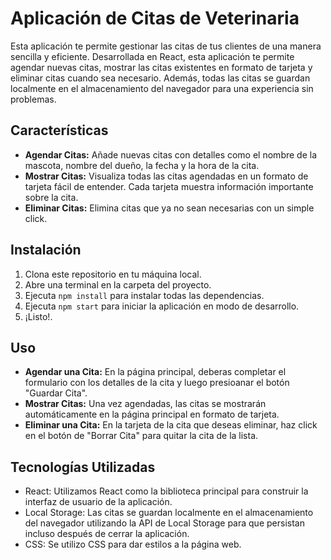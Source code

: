 # Aplicación de Citas de Veterinaria

Esta aplicación te permite gestionar las citas de tus clientes de una manera sencilla y eficiente. Desarrollada en React, esta aplicación te permite agendar nuevas citas, mostrar las citas existentes en formato de tarjeta y eliminar citas cuando sea necesario. Además, todas las citas se guardan localmente en el almacenamiento del navegador para una experiencia sin problemas.

## Características

- **Agendar Citas:** Añade nuevas citas con detalles como el nombre de la mascota, nombre del dueño, la fecha y la hora de la cita.
- **Mostrar Citas:** Visualiza todas las citas agendadas en un formato de tarjeta fácil de entender. Cada tarjeta muestra información importante sobre la cita.
- **Eliminar Citas:** Elimina citas que ya no sean necesarias con un simple click.

## Instalación

1. Clona este repositorio en tu máquina local.
2. Abre una terminal en la carpeta del proyecto.
3. Ejecuta `npm install` para instalar todas las dependencias.
4. Ejecuta `npm start` para iniciar la aplicación en modo de desarrollo.
5. ¡Listo!.

## Uso

- **Agendar una Cita:** En la página principal, deberas completar el formulario con los detalles de la cita y luego presioanar el botón "Guardar Cita".
- **Mostrar Citas:** Una vez agendadas, las citas se mostrarán automáticamente en la página principal en formato de tarjeta.
- **Eliminar una Cita:** En la tarjeta de la cita que deseas eliminar, haz click en el botón de "Borrar Cita" para quitar la cita de la lista.

## Tecnologías Utilizadas

- React: Utilizamos React como la biblioteca principal para construir la interfaz de usuario de la aplicación.
- Local Storage: Las citas se guardan localmente en el almacenamiento del navegador utilizando la API de Local Storage para que persistan incluso después de cerrar la aplicación.
- CSS: Se utilizo CSS para dar estilos a la página web.
